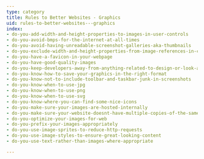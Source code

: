 ```yaml
---
type: category
title: Rules to Better Websites - Graphics
uid: rules-to-better-websites---graphics
index:
- do-you-add-width-and-height-properties-to-images-in-user-controls
- do-you-avoid-bmps-for-the-internet-at-all-times
- do-you-avoid-having-unreadable-screenshot-galleries-aka-thumbnails
- do-you-exclude-width-and-height-properties-from-image-references-in-content
- do-you-have-a-favicon-in-your-webpage
- do-you-have-good-quality-images
- do-you-keep-developers-away-from-anything-related-to-design-or-look-and-feel
- do-you-know-how-to-save-your-graphics-in-the-right-format
- do-you-know-not-to-include-toolbar-and-taskbar-junk-in-screenshots
- do-you-know-when-to-use-jpg
- do-you-know-when-to-use-png
- do-you-know-when-to-use-svg
- do-you-know-where-you-can-find-some-nice-icons
- do-you-make-sure-your-images-are-hosted-internally
- do-you-make-sure-your-website-doesnt-have-multiple-copies-of-the-same-image
- do-you-optimize-your-images-for-web
- do-you-prefix-your-images-appropriately
- do-you-use-image-sprites-to-reduce-http-requests
- do-you-use-image-styles-to-ensure-great-looking-content
- do-you-use-text-rather-than-images-where-appropriate

---
```

<p>​​​​</p>



